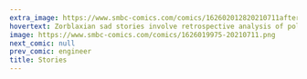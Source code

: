 ```yaml
---
extra_image: https://www.smbc-comics.com/comics/162602012820210711after.png
hovertext: Zorblaxian sad stories involve retrospective analysis of policy changes that diminished quality of life in aggregate.
image: https://www.smbc-comics.com/comics/1626019975-20210711.png
next_comic: null
prev_comic: engineer
title: Stories
---
```


